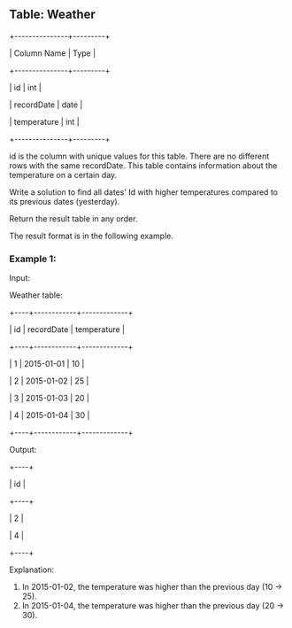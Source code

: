 ## Table: Weather

+---------------+---------+

| Column Name   | Type    |

+---------------+---------+

| id            | int     |

| recordDate    | date    |

| temperature   | int     |

+---------------+---------+

id is the column with unique values for this table.
There are no different rows with the same recordDate.
This table contains information about the temperature on a certain day.
 
Write a solution to find all dates' Id with higher temperatures compared to its previous dates (yesterday).

Return the result table in any order.

The result format is in the following example.

### Example 1:

Input: 

Weather table:

+----+------------+-------------+

| id | recordDate | temperature |

+----+------------+-------------+

| 1  | 2015-01-01 | 10          |

| 2  | 2015-01-02 | 25          |

| 3  | 2015-01-03 | 20          |

| 4  | 2015-01-04 | 30          |

+----+------------+-------------+

Output: 

+----+

| id |

+----+

| 2  |

| 4  |

+----+

Explanation: 
1. In 2015-01-02, the temperature was higher than the previous day (10 -> 25).
2. In 2015-01-04, the temperature was higher than the previous day (20 -> 30).
